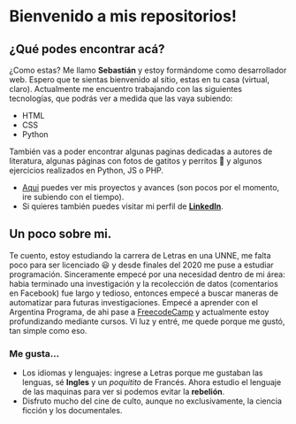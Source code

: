 # Bienvenido a mis repositorios!

## ¿Qué podes encontrar acá?

¿Como estas? Me llamo **Sebastián** y estoy formándome como desarrollador web. Espero que te sientas bienvenido al sitio, estas en tu casa (virtual, claro). Actualmente me encuentro trabajando con las siguientes tecnologías, que podrás ver a medida que las vaya subiendo:
* HTML
* CSS
* Python

También vas a poder encontrar algunas paginas dedicadas a autores de literatura, algunas páginas con fotos de gatitos y perritos :smiling_face_with_three_hearts: y algunos ejercicios realizados en Python, JS o PHP.

* [Aqui](https://daidaros08.github.io/CV/) puedes ver mis proyectos y avances (son pocos por el momento, ire subiendo con el tiempo).
* Si quieres también puedes visitar mi perfil de **[LinkedIn](https://www.linkedin.com/in/sebasti%C3%A1n-cabrera-015242a8/)**.



## Un poco sobre mi.

Te cuento, estoy estudiando la carrera de Letras en una UNNE, me falta poco para ser licenciado :smiley: y desde finales del 2020 me puse a estudiar programación. Sinceramente empecé por una necesidad dentro de mi área: habia terminado una investigación y la recolección de datos (comentarios en Facebook) fue largo y tedioso, entonces empecé a buscar maneras de automatizar para futuras investigaciones. Empecé a aprender con el Argentina Programa, de ahi pase a [FreecodeCamp](https://www.freecodecamp.org/espanol/learn/) y actualmente estoy profundizando mediante cursos. Vi luz y entré, me quede porque me gustó, tan simple como eso.

### Me gusta...
* Los idiomas y lenguajes: ingrese a Letras porque me gustaban las lenguas, sé **Ingles** y un *poquitito* de Francés. Ahora estudio el lenguaje de las maquinas para ver si podemos evitar la **rebelión**.
* Disfruto mucho del cine de culto, aunque no exclusivamente, la ciencia ficción y los documentales.

